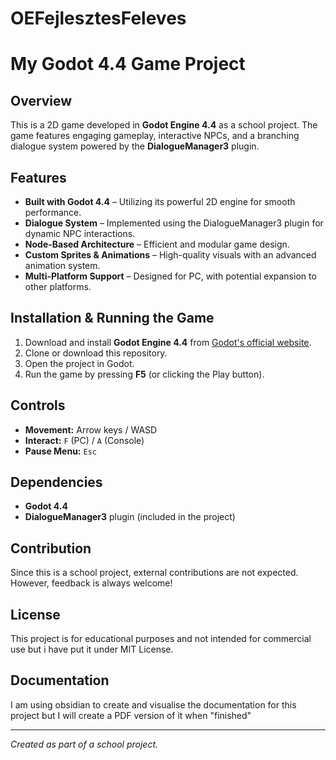 # OEFejlesztesFeleves
# My Godot 4.4 Game Project

## Overview
This is a 2D game developed in **Godot Engine 4.4** as a school project. The game features engaging gameplay, interactive NPCs, and a branching dialogue system powered by the **DialogueManager3** plugin.

## Features
- **Built with Godot 4.4** – Utilizing its powerful 2D engine for smooth performance.
- **Dialogue System** – Implemented using the DialogueManager3 plugin for dynamic NPC interactions.
- **Node-Based Architecture** – Efficient and modular game design.
- **Custom Sprites & Animations** – High-quality visuals with an advanced animation system.
- **Multi-Platform Support** – Designed for PC, with potential expansion to other platforms.

## Installation & Running the Game
1. Download and install **Godot Engine 4.4** from [Godot's official website](https://godotengine.org/).
2. Clone or download this repository.
3. Open the project in Godot.
4. Run the game by pressing **F5** (or clicking the Play button).

## Controls
- **Movement:** Arrow keys / WASD
- **Interact:** `F` (PC) / `A` (Console)
- **Pause Menu:** `Esc`

## Dependencies
- **Godot 4.4**
- **DialogueManager3** plugin (included in the project)

## Contribution
Since this is a school project, external contributions are not expected. However, feedback is always welcome!

## License
This project is for educational purposes and not intended for commercial use but i have put it under MIT License.

## Documentation
I am using obsidian to create and visualise the documentation for this project but I will create a PDF version of it when "finished"

---
*Created as part of a school project.*
